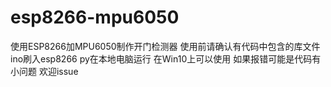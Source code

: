 # esp8266-mpu6050
使用ESP8266加MPU6050制作开门检测器
使用前请确认有代码中包含的库文件
ino刷入esp8266
py在本地电脑运行
在Win10上可以使用
如果报错可能是代码有小问题
欢迎issue
